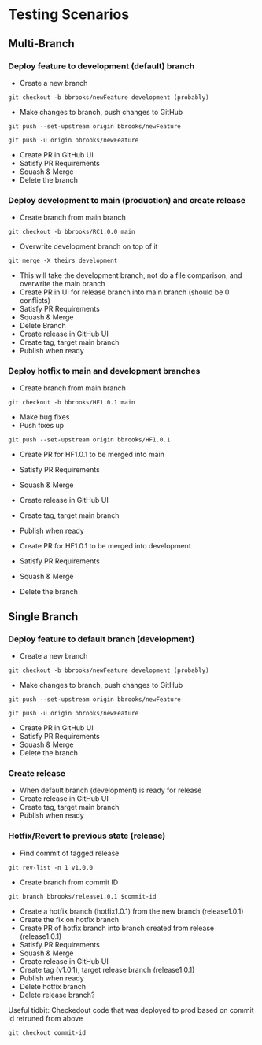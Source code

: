 # Testing Scenarios
## Multi-Branch
### Deploy feature to development (default) branch
* Create a new branch

```git checkout -b bbrooks/newFeature development (probably)```
* Make changes to branch, push changes to GitHub

```git push --set-upstream origin bbrooks/newFeature```

```git push -u origin bbrooks/newFeature```
* Create PR in GitHub UI
* Satisfy PR Requirements
* Squash & Merge
* Delete the branch

### Deploy development to main (production) and create release
* Create branch from main branch

```git checkout -b bbrooks/RC1.0.0 main```
* Overwrite development branch on top of it

```git merge -X theirs development```
* This will take the development branch, not do a file comparison, and overwrite the main branch
* Create PR in UI for release branch into main branch (should be 0 conflicts)
* Satisfy PR Requirements
* Squash & Merge
* Delete Branch
* Create release in GitHub UI
 * Create tag, target main branch
 * Publish when ready

### Deploy hotfix to main and development branches
* Create branch from main branch

```git checkout -b bbrooks/HF1.0.1 main```
* Make bug fixes
* Push fixes up

```git push --set-upstream origin bbrooks/HF1.0.1```
* Create PR for HF1.0.1 to be merged into main
* Satisfy PR Requirements
* Squash & Merge
* Create release in GitHub UI
 * Create tag, target main branch
 * Publish when ready

* Create PR for HF1.0.1 to be merged into development
* Satisfy PR Requirements
* Squash & Merge
* Delete the branch


## Single Branch
### Deploy feature to default branch (development)
* Create a new branch

```git checkout -b bbrooks/newFeature development (probably)```
* Make changes to branch, push changes to GitHub

```git push --set-upstream origin bbrooks/newFeature```

```git push -u origin bbrooks/newFeature```
* Create PR in GitHub UI
* Satisfy PR Requirements
* Squash & Merge
* Delete the branch

### Create release
* When default branch (development) is ready for release
* Create release in GitHub UI
 * Create tag, target main branch
 * Publish when ready

### Hotfix/Revert to previous state (release)
* Find commit of tagged release

```git rev-list -n 1 v1.0.0```
* Create branch from commit ID

```git branch bbrooks/release1.0.1 $commit-id```
* Create a hotfix branch (hotfix1.0.1) from the new branch (release1.0.1)
* Create the fix on hotfix branch
* Create PR of hotfix branch into branch created from release (release1.0.1)
* Satisfy PR Requirements
* Squash & Merge
* Create release in GitHub UI
 * Create tag (v1.0.1), target release branch (release1.0.1)
 * Publish when ready
* Delete hotfix branch
* Delete release branch?

Useful tidbit:
Checkedout code that was deployed to prod based on commit id retruned from above

```git checkout commit-id```